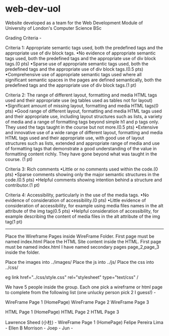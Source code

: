 # web-dev-uol
Website developed as a team for the Web Development Module of University of London's Computer Science BSc

Grading Criteria  - 

Criteria 1: Appropriate semantic tags used, both the predefined tags and the appropriate use of div block tags.
    •No evidence of appropriate semantic tags used, both the predefined tags and the appropriate use of div block tags.(0 pts)
    •Sparse use of appropriate semantic tags used, both the predefined tags and the appropriate use of div block tags.(0.5 pts)
    •Comprehensive use of appropriate semantic tags used where all significant semantic spaces in the pages are defined semantically, both the predefined tags and the appropriate use of div block tags.(1 pt)
 
Criteria 2: The range of different layout, formatting and media HTML tags used and their appropriate use 
    (eg tables used as tables not for layout) 
    •Significant amount of missing layout, formatting and media HTML tags(0 pts)
    •Good range of different layout, formatting and media HTML tags used and their appropriate use, including layout structures such as lists, a variety of media and a range of formatting tags beyond simple h1 and p tags only. They used the tags taught in the course but not more.(0.5 pts)
    •Extensive and innovative use of a wide range of different layout, formatting and media HTML tags used and their appropriate use, with good use of layout structures such as lists, extended and appropriate range of media and use of formatting tags that demonstrate a good understanding of the value in formatting content richly. They have gone beyond what was taught in the course. (1 pt)
 
Criteria 3: Rich comments 
    •Little or no comments used within the code.(0 pts)
    •Sparse comments showing only the major semantic structures in the code.(0.5 pts)
    •Helpful comments showing intention behind a structure and contributor.(1 pt)
 
Criteria 4: Accessibility, particularly in the use of the media tags. 
    •No evidence of consideration of accessibility.(0 pts)
    •Little evidence of consideration of accessibility, for example using media files names in the alt attribute of the img  tag(0.5 pts)
    •Helpful consideration of accessibility, for example describing the content of media files in the alt attribute of the  img tag(1 pt)

-----------------------

Place the Wireframe Pages inside WireFrame Folder. First page must be named index.html
Place the HTML Site content inside the HTML. First page must be named index.html
I have named secondary pages page_2,page_3 inside the folder.

Place the images into ../images/
Place the js into ../js/
Place the css into ../css/

eg link href="../css/style.css" rel="stylesheet" type="text/css" /


We have 5 people inside the group.  Each one pick a wireframe or html page to complete from the following list (one unlucky person pick 2 I guess!) - 

WireFrame Page 1 (HomePage)
WireFrame Page 2
WireFrame Page 3

HTML Page 1 (HomePage)
HTML Page 2
HTML Page 3


Lawrence Sheed (小杜) - WireFrame Page 1 (HomePage)
Felipe Pereira Lima - 
Ellen B Morrison - 
Joep - 
Jun - 



